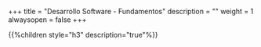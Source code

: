 +++
title = "Desarrollo Software - Fundamentos"
description = ""
weight = 1
alwaysopen = false
+++

{{%children style="h3" description="true"%}}